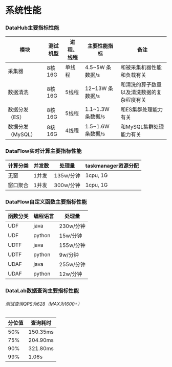 # 系统性能


### DataHub主要指标性能

|  模块   | 测试机型  |  进程、线程   |  主要性能指标  |  备注  | 
|  ----  | ----  | ----  |  ----  | ----  |
| 采集器  | 8核16G |  单线程      |  4.5~5W 条数据/s  | 和被采集机器性能和负载有关  |
| 数据清洗 |8核16G |   5线程     | 12~13W 条数据/s  |  和清洗的算子数量以及清洗数据的复杂程度有关  |
| 数据分发（ES） |8核16G |   5线程     | 1.1~1.3W 条数据/s |  和ES集群处理能力有关  |
| 数据分发（MySQL） |8核16G |   4线程      | 1.5~1.6W 条数据/s |  和MySQL集群处理能力有关  |


### DataFlow实时计算主要指标性能

|  计算分类   | 并发数 | 处理量   | taskmanager资源分配| 
|  ----  | ----  | ----  |  ----  |
| 无窗  | 1并发| 135w/分钟     |  1cpu, 1G  |
| 窗口聚合 |1并发 |300w/分钟  | 1cpu, 1G |


### DataFlow自定义函数主要指标性能

|  函数分类   | 编程语言 | 处理量   | 
|  ----  | ----  | ----  |
| UDF | java | 230w/分钟  | 
| UDF | python | 15w/分钟  | 
| UDTF | java |155w/分钟	  | 
| UDTF | python | 9w/分钟	  | 
| UDAF | java | 255w/分钟  | 
| UDAF | python |12w/分钟  |

### DataLab数据查询主要指标性能

###### 测试查询QPS为628（MAX为1600+）

| 分位值 | 查询耗时   | 
| ----  | ----  |
| 50%  | 150.35ms | 
| 75% | 204.90ms  | 
| 90% | 321.80ms	  | 
| 99% | 1.06s	  | 

